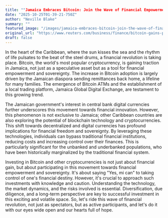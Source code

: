 ```yaml
---
title: ""Jamaica Embraces Bitcoin: Join the Wave of Financial Empowerment and Sovereignty in the Caribbean""
date: "2025-10-25T01-39-21-750Z"
author: "Neville Blake"
summary: ""
featured_image: "/images/jamaica-embraces-bitcoin-join-the-wave-of-financial-empowerment-and-sovereignty-in-the-caribbean-2025-10-25T01-39-21-750Z/header.jpg"
original_url: "https://www.reuters.com/business/finance/bitcoin-gains-popularity-jamaica-remittances-boom-2023-02-15/"
draft: false
---
```


In the heart of the Caribbean, where the sun kisses the sea and the rhythm of life pulsates to the beat of the steel drums, a financial revolution is taking place. Bitcoin, the world's most popular cryptocurrency, is gaining traction in Jamaica, not just as a speculative asset but as a tool for financial empowerment and sovereignty. The increase in Bitcoin adoption is largely driven by the Jamaican diaspora sending remittances back home, a lifeline for many families. The emergence of Bitcoin ATMs and the establishment of a local trading platform, Jamaica Global Digital Exchange, are testament to this growing trend.

The Jamaican government's interest in central bank digital currencies further underscores this movement towards financial innovation. However, this phenomenon is not exclusive to Jamaica; other Caribbean countries are also exploring the potential of blockchain technology and cryptocurrencies. This shift towards decentralized and digital currencies has profound implications for financial freedom and sovereignty. By leveraging these technologies, individuals can bypass traditional financial institutions, reducing costs and increasing control over their finances. This is particularly significant for the unbanked and underbanked populations, who have been historically marginalized by the traditional financial system.

Investing in Bitcoin and other cryptocurrencies is not just about financial gain, but about participating in this movement towards financial empowerment and sovereignty. It's about saying "Yes, mi can" to taking control of one's financial destiny. However, it's crucial to approach such investments with knowledge and caution. Understanding the technology, the market dynamics, and the risks involved is essential. Diversification, due diligence, and a long-term perspective are key to successful investment in this exciting and volatile space. So, let's ride this wave of financial revolution, not just as spectators, but as active participants, and let's do it with our eyes wide open and our hearts full of hope.

